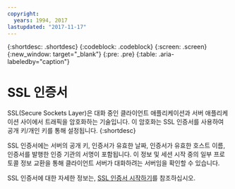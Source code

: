```yaml
---
copyright:
  years: 1994, 2017
lastupdated: "2017-11-17"
---
```


{:shortdesc: .shortdesc}
{:codeblock: .codeblock}
{:screen: .screen}
{:new_window: target="_blank"}
{:pre: .pre}
{:table: .aria-labeledby="caption"}

# SSL 인증서
SSL(Secure Sockets Layer)은 대화 중인 클라이언트 애플리케이션과 서버 애플리케이션 사이에서 트래픽을 암호화하는 기술입니다. 이 암호화는 SSL 인증서를 사용하여 공개 키/개인 키를 통해 설정됩니다.
{:shortdesc}

SSL 인증서에는 서버의 공개 키, 인증서가 유효한 날짜, 인증서가 유효한 호스트 이름, 인증서를 발행한 인증 기관의 서명이 포함됩니다. 이 정보 및 세션 시작 중의 일부 프로토콜 정보 교환을 통해 클라이언트 서버가 대화하려는 서버임을 확인할 수 있습니다.

SSL 인증서에 대한 자세한 정보는, [SSL 인증서 시작하기](/docs/infrastructure/ssl-certificates/index.html)를 참조하십시오.
